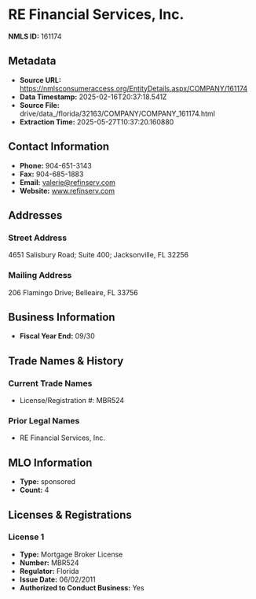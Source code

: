 # RE Financial Services, Inc.

**NMLS ID:** 161174

## Metadata
- **Source URL:** https://nmlsconsumeraccess.org/EntityDetails.aspx/COMPANY/161174
- **Data Timestamp:** 2025-02-16T20:37:18.541Z
- **Source File:** drive/data_/florida/32163/COMPANY/COMPANY_161174.html
- **Extraction Time:** 2025-05-27T10:37:20.160880

## Contact Information
- **Phone:** 904-651-3143
- **Fax:** 904-685-1883
- **Email:** valerie@refinserv.com
- **Website:** www.refinserv.com

## Addresses
### Street Address
4651 Salisbury Road; Suite 400; Jacksonville, FL 32256

### Mailing Address
206 Flamingo Drive; Belleaire, FL 33756

## Business Information
- **Fiscal Year End:** 09/30

## Trade Names & History
### Current Trade Names
- License/Registration #: MBR524

### Prior Legal Names
- RE Financial Services, Inc.

## MLO Information
- **Type:** sponsored
- **Count:** 4

## Licenses & Registrations

### License 1
- **Type:** Mortgage Broker License
- **Number:** MBR524
- **Regulator:** Florida
- **Issue Date:** 06/02/2011
- **Authorized to Conduct Business:** Yes
